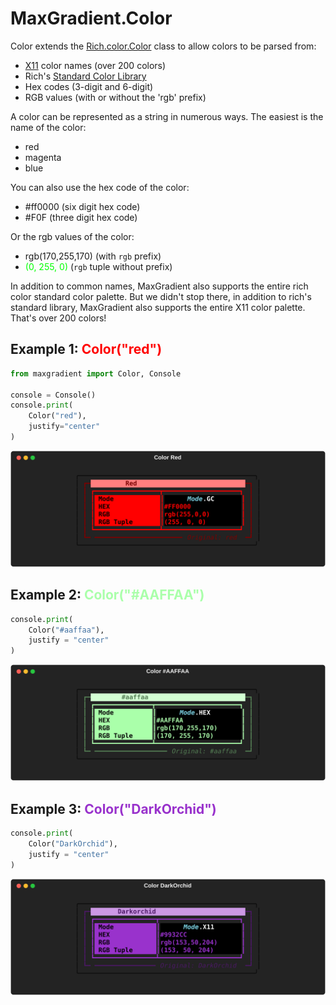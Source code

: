 # <span class="rainbow-wipe">MaxGradient.Color</span>

Color extends the [Rich.color.Color](https://github.com/Textualize/rich/blob/master/rich/color.py) class to allow colors to be parsed from:

- [X11](https://www.w3schools.com/colors/colors_x11.asp) color names (over 200 colors)
- Rich's [Standard Color Library](https://rich.readthedocs.io/en/latest/appendix/colors.html)
- Hex codes (3-digit and 6-digit)
- RGB values (with or without the 'rgb' prefix)

A color can be represented as a string in numerous ways. The easiest is the name of the color:

- <span class="red">red</span>
- <span class="magenta">magenta</span>
- <span class="blue">blue</span>

You can also use the hex code of the color:

- <span class="red">#ff0000</span> (six digit hex code)
- <span class="magenta">#F0F</span> (three digit hex code)

Or the rgb values of the color:

- <span class="light-green">rgb(170,255,170)</span> (with `rgb` prefix)
- <span style="color:#0f0;">(0, 255, 0)</span> (`rgb` tuple without prefix)

In addition to common names, MaxGradient also supports the entire rich color standard color palette. But we didn't stop there, in addition to rich's standard library, MaxGradient also supports the entire X11 color palette. That's over 200 colors!

## Example 1: <span style="color:#ff0000;">Color("red")</span>

```python
from maxgradient import Color, Console

console = Console()
console.print(
    Color("red"),
    justify="center"
)
```

![Color('red')](img/color_red.svg)

## Example 2: <span style="color:#AAFFAA;"> Color("#AAFFAA") </span>

```python
console.print(
    Color("#aaffaa"),
    justify = "center"
)
```

![Color('#AAFFAA')](img/color_aaffaa.svg)

## Example 3: <span style="color:darkOrchid;">Color("DarkOrchid")</span>

```python
console.print(
    Color("DarkOrchid"),
    justify = "center"
)
```

![Color('DarkOrchid')](img/color_darkorchid.svg)

<!-- 
## Possible Colors

To view all of the available colors run the following command in the console:

```shell
python -m maxgradient.color
```

![Gradients are cool!](img/available_colors.svg) -->
